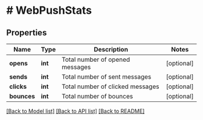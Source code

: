 # # WebPushStats

## Properties

Name | Type | Description | Notes
------------ | ------------- | ------------- | -------------
**opens** | **int** | Total number of opened messages | [optional] 
**sends** | **int** | Total number of sent messages | [optional] 
**clicks** | **int** | Total number of clicked messages | [optional] 
**bounces** | **int** | Total number of bounces | [optional] 

[[Back to Model list]](../../README.md#documentation-for-models) [[Back to API list]](../../README.md#documentation-for-api-endpoints) [[Back to README]](../../README.md)


